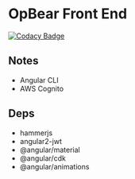 # OpBear Front End
[![Codacy Badge](https://api.codacy.com/project/badge/Grade/b38cb7c14363409783237f1ad208e096)](https://www.codacy.com/app/majway27/opbear-fe?utm_source=github.com&amp;utm_medium=referral&amp;utm_content=majway27/opbear-fe&amp;utm_campaign=Badge_Grade)
## Notes
- Angular CLI
- AWS Cognito

## Deps
- hammerjs
- angular2-jwt
- @angular/material
- @angular/cdk
- @angular/animations

